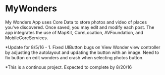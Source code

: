# MyWonders
My Wonders App uses Core Data to store photos and video of places you've discovered. Once saved, you may edit and modify each post. The app integrates the use of MapKit, CoreLocation, AVFoundation, and MobileCoreServices. 

*Update for 8/5/16 - 1. Fixed UIButton bugs on View Wonder view controller by adjusting the autolayout and updating the button with an image. Need to fix button on edit wonders and crash when selecting photos button. 

*This is a continous project. Expected to complete by 8/20/16 
